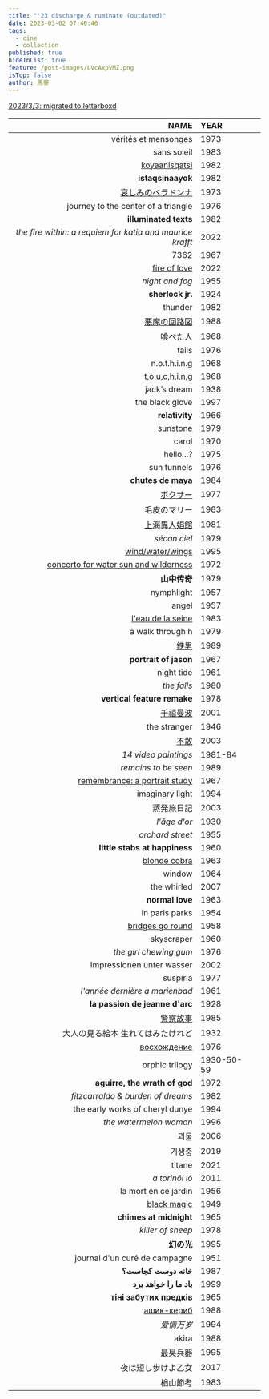 ```yaml
---
title: "'23 discharge & ruminate (outdated)"
date: 2023-03-02 07:46:46
tags:
  - cine
  - collection
published: true
hideInList: true
feature: /post-images/LVcAxpVMZ.png
isTop: false
author: 馬睪
---
```

[2023/3/3: migrated to letterboxd](https://letterboxd.com/zyj/films/by/entry-rating/)

 <!-- more -->

|                                                      NAME | YEAR       |     |
| --------------------------------------------------------: | :--------- | --- |
|                                      vérités et mensonges | 1973       |     |
|                                               sans soleil | 1983       |     |
|                                      <u>koyaanisqatsi</u> | 1982       |     |
|                                         **istaqsinaayok** | 1982       |     |
|                                          <u>哀しみのベラドンナ</u> | 1973       |     |
|                       journey to the center of a triangle | 1976       |     |
|                                     **illuminated texts** | 1982       |     |
| *the fire within: a requiem for katia and maurice krafft* | 2022       |     |
|                                                      7362 | 1967       |     |
|                                       <u>fire of love</u> | 2022       |     |
|                                           *night and fog* | 1955       |     |
|                                          **sherlock jr.** | 1924       |     |
|                                                   thunder | 1982       |     |
|                                             <u>悪魔の回路図</u> | 1988       |     |
|                                                      喰べた人 | 1968       |     |
|                                                     tails | 1976       |     |
|                                             n.o.t.h.i.n.g | 1968       |     |
|                                    <u>t,o,u,c,h,i,n,g</u> | 1968       |     |
|                                              jack’s dream | 1938       |     |
|                                           the black glove | 1997       |     |
|                                            **relativity** | 1966       |     |
|                                           <u>sunstone</u> | 1979       |     |
|                                                     carol | 1970       |     |
|                                                 hello...? | 1975       |     |
|                                               sun tunnels | 1976       |     |
|                                        **chutes de maya** | 1984       |     |
|                                               <u>ボクサー</u> | 1977       |     |
|                                                    毛皮のマリー | 1983       |     |
|                                             <u>上海異人娼館</u> | 1981       |     |
|                                              *sécan ciel* | 1979       |     |
|                                   <u>wind/water/wings</u> | 1995       |     |
|              <u>concerto for water sun and wilderness</u> | 1972       |     |
|                                                  **山中传奇** | 1979       |     |
|                                                nymphlight | 1957       |     |
|                                                     angel | 1957       |     |
|                                  <u>l'eau de la seine</u> | 1983       |     |
|                                          a walk through h | 1979       |     |
|                                                 <u>鉄男</u> | 1989       |     |
|                                     **portrait of jason** | 1967       |     |
|                                                night tide | 1961       |     |
|                                               *the falls* | 1980       |     |
|                               **vertical feature remake** | 1978       |     |
|                                               <u>千禧曼波</u> | 2001       |     |
|                                              the stranger | 1946       |     |
|                                                 <u>不散</u> | 2003       |     |
|                                      *14 video paintings* | 1981-84    |     |
|                                      *remains to be seen* | 1989       |     |
|                      <u>remembrance: a portrait study</u> | 1967       |     |
|                                           imaginary light | 1994       |     |
|                                                     蒸発旅日記 | 2003       |     |
|                                              *l'âge d'or* | 1930       |     |
|                                          *orchard street* | 1955       |     |
|                             **little stabs at happiness** | 1960       |     |
|                                       <u>blonde cobra</u> | 1963       |     |
|                                                    window | 1964       |     |
|                                               the whirled | 2007       |     |
|                                           **normal love** | 1963       |     |
|                                            in paris parks | 1954       |     |
|                                   <u>bridges go round</u> | 1958       |     |
|                                                skyscraper | 1960       |     |
|                                    *the girl chewing gum* | 1976       |     |
|                                 impressionen unter wasser | 2002       |     |
|                                                  suspiria | 1977       |     |
|                            *l'année dernière à marienbad* | 1961       |     |
|                            **la passion de jeanne d'arc** | 1928       |     |
|                                               <u>警察故事</u> | 1985       |     |
|                                         大人の見る絵本 生れてはみたけれど | 1932       |     |
|                                       <u>восхождение‎</u> | 1976       |     |
|                                            orphic trilogy | 1930-50-59 |     |
|                             **aguirre, the wrath of god** | 1972       |     |
|                         *fitzcarraldo & burden of dreams* | 1982       |     |
|                           the early works of cheryl dunye | 1994       |     |
|                                    *the watermelon woman* | 1996       |     |
|                                                        괴물 | 2006       |     |
|                                                       기생충 | 2019       |     |
|                                                    titane | 2021       |     |
|                                            *a torinói ló* | 2011       |     |
|                                     la mort en ce jardin‎ | 1956       |     |
|                                        <u>black magic</u> | 1949       |     |
|                                    **chimes at midnight** | 1965       |     |
|                                         *killer of sheep* | 1978       |     |
|                                                   **幻の光** | 1995       |     |
|                             journal d'un curé de campagne | 1951       |     |
|                                      **خانه دوست کجاست؟** | 1987       |     |
|                                   **باد ما را خواهد برد** | 1999       |     |
|                                  **тіні забутих предків** | 1965       |     |
|                                         <u>ашик-кериб</u> | 1988       |     |
|                                                    *爱情万岁* | 1994       |     |
|                                                     akira | 1988       |     |
|                                                      最臭兵器 | 1995       |     |
|                                                 夜は短し歩けよ乙女 | 2017       |     |
|                                                      楢山節考 | 1983       |     |
